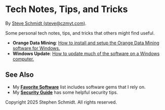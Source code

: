 
# Tech Notes, Tips, and Tricks

By [Steve Schmidt (steve@czmyt.com)](mailto:steve@czmyt.com).

Some personal tech notes, tips, and tricks that others might find useful.

- **Orange Data Mining**: [How to install and setup the Orange Data Mining software for Windows.](orange-data-mining-install-windows.md)
- **Windows Update**: [How to update much of the software on a Windows computer.](windows-computer-update.md)

## See Also
- My [**Favorite Software**](/favorite-software.md) list includes software gems that I rely on.
- My [**Security Guide**](https://github.com/czmyt/security-guide/blob/main/README.md) has some helpful security tips.

Copyright 2025 Stephen Schmidt.  All rights reserved.
